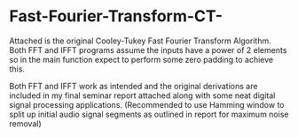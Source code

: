 # Fast-Fourier-Transform-CT-
Attached is the original Cooley-Tukey Fast Fourier Transform Algorithm.  Both FFT and IFFT programs assume the inputs have a power of 2 elements
so in the main function expect to perform some zero padding to achieve this.   

Both FFT and IFFT work as intended and the original derivations are included in my final seminar report attached along with some neat digital signal processing applications.  (Recommended to use Hamming window to split up initial audio signal segments as outlined in report for maximum noise removal)
